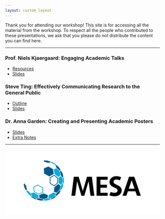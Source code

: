```yaml
---
layout: custom_layout
---
```


<!-- This site is under maintenance. -->

 Thank you for attending our workshop! This site is for accessing all the material from the workshop. To respect all the people who contributed to these presentations, we ask that you please do not distribute the content you can find here.

----
### Prof. Niels Kjaergaard: Engaging Academic Talks

* [Resources](files/niels_final.pdf)
* [Slides](files/Niels_MESA_slides.pptx)


### Steve Ting: Effectively Communicating Research to the General Public

* [Outline](files/steve_outline.pdf)
* [Slides](files/steve_slides.pdf)


### Dr. Anna Garden: Creating and Presenting Academic Posters
 
 * [Slides](files/ALGarden_MESA_slides.pptx)
 * [Extra Notes](files/ALGPresentationWorkshopNotes.pdf)


----

[![logo](MESAlogoHR.png)](https://www.macdiarmid.ac.nz/our-people/macdiarmid-emerging-scientists-association-mesa/)

